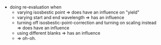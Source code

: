 - doing re-evaluation when
	- varying isosbestic point => does have an influence on "yield"
	- varying start and end wavelength => has an influence
	- turning off isosbestic-point-correction and turning on scaling instead => does have an influence
	- using different blanks => has an influence
	- => oh-oh.